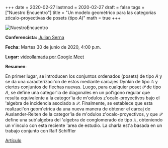 +++
date      = 2020-02-27
lastmod   = 2020-02-27
draft     = false
tags      = ["Nuestro Encuentro"]
title     = "Un modelo geométrico para las categorías zócalo-proyectivas de posets (tipo $A$)"
math      = true
+++


![NuestroEncuentro](https://matematicas.netlify.app/img/NuestroEncuentro.png)

**Conferencista:** [Julian Serna](https://matematicas.netlify.app/authors/serna-j/)

**Fecha:** Martes 30 de junio de 2020, 4:00 p.m.

**Lugar:** [videollamada por Google Meet]()


**Resumen**:

En primer lugar, se introducen los conjuntos ordenados (posets) de tipo $A$ y se  da una caracterizaci\'on de estos mediante carcajes Dynkin  de tipo $\mathbb{A}$ y ciertos conjuntos de flechas nuevas. Luego, para cualquier poset $\mathcal{P}$ de tipo $A$, se define una categor\'ia  de diagonales en un pol\'igono regular que resulta equivalente a  la categor\'ia de m\'odulos z\'ocalo-proyectivos bajo el \'algebra de incidencia asociado a  $\mathcal{P}$.  Finalmente, se establece que esta realizaci\'on geom\'etrica da una nueva manera de obtener el carcaj de Auslander-Reiten de la categor\'ia de m\'odulos z\'ocalo-proyectivos, y que $\mathcal{P}$ define una sub\'algebra  del \'algebra de conglomerado  de tipo $\mathbb{A}$, obteniendo un v\'inculo con esta reciente \'area de estudio. La charla est\'a basada en un trabajo conjunto con Ralf Schiffler 

[Artículo](https://doi.org/10.1016/j.jpaa.2020.106436)



